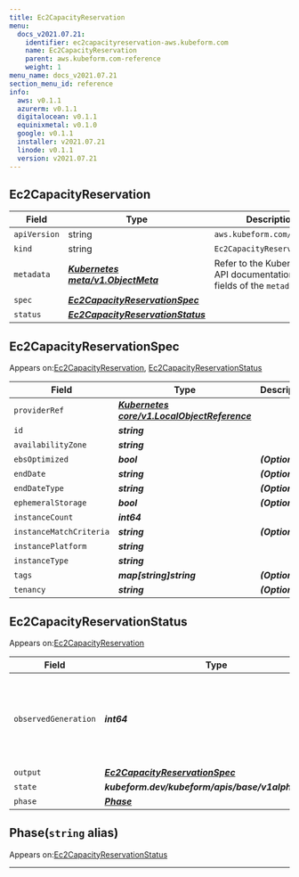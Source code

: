 ```yaml
---
title: Ec2CapacityReservation
menu:
  docs_v2021.07.21:
    identifier: ec2capacityreservation-aws.kubeform.com
    name: Ec2CapacityReservation
    parent: aws.kubeform.com-reference
    weight: 1
menu_name: docs_v2021.07.21
section_menu_id: reference
info:
  aws: v0.1.1
  azurerm: v0.1.1
  digitalocean: v0.1.1
  equinixmetal: v0.1.0
  google: v0.1.1
  installer: v2021.07.21
  linode: v0.1.1
  version: v2021.07.21
---
```


## Ec2CapacityReservation
| Field | Type | Description |
| ------ | ----- | ----------- |
| `apiVersion` | string | `aws.kubeform.com/v1alpha1` |
|    `kind` | string | `Ec2CapacityReservation` |
| `metadata` | ***[Kubernetes meta/v1.ObjectMeta](https://v1-18.docs.kubernetes.io/docs/reference/generated/kubernetes-api/v1.18/#objectmeta-v1-meta)***|Refer to the Kubernetes API documentation for the fields of the `metadata` field.|
| `spec` | ***[Ec2CapacityReservationSpec](#ec2capacityreservationspec)***||
| `status` | ***[Ec2CapacityReservationStatus](#ec2capacityreservationstatus)***||
## Ec2CapacityReservationSpec

Appears on:[Ec2CapacityReservation](#ec2capacityreservation), [Ec2CapacityReservationStatus](#ec2capacityreservationstatus)

| Field | Type | Description |
| ------ | ----- | ----------- |
| `providerRef` | ***[Kubernetes core/v1.LocalObjectReference](https://v1-18.docs.kubernetes.io/docs/reference/generated/kubernetes-api/v1.18/#localobjectreference-v1-core)***||
| `id` | ***string***||
| `availabilityZone` | ***string***||
| `ebsOptimized` | ***bool***| ***(Optional)*** |
| `endDate` | ***string***| ***(Optional)*** |
| `endDateType` | ***string***| ***(Optional)*** |
| `ephemeralStorage` | ***bool***| ***(Optional)*** |
| `instanceCount` | ***int64***||
| `instanceMatchCriteria` | ***string***| ***(Optional)*** |
| `instancePlatform` | ***string***||
| `instanceType` | ***string***||
| `tags` | ***map[string]string***| ***(Optional)*** |
| `tenancy` | ***string***| ***(Optional)*** |
## Ec2CapacityReservationStatus

Appears on:[Ec2CapacityReservation](#ec2capacityreservation)

| Field | Type | Description |
| ------ | ----- | ----------- |
| `observedGeneration` | ***int64***| ***(Optional)*** Resource generation, which is updated on mutation by the API Server.|
| `output` | ***[Ec2CapacityReservationSpec](#ec2capacityreservationspec)***| ***(Optional)*** |
| `state` | ***kubeform.dev/kubeform/apis/base/v1alpha1.State***| ***(Optional)*** |
| `phase` | ***[Phase](#phase)***| ***(Optional)*** |
## Phase(`string` alias)

Appears on:[Ec2CapacityReservationStatus](#ec2capacityreservationstatus)

---
